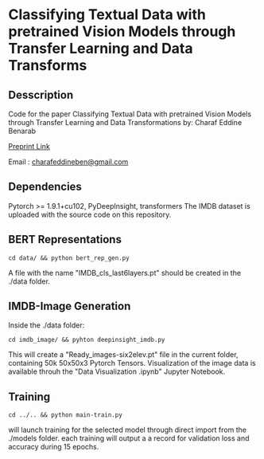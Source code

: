 # Classifying Textual Data with pretrained Vision Models through Transfer Learning and Data Transforms

## Desscription

Code for the paper Classifying Textual Data with pretrained Vision Models through Transfer Learning and Data Transformations by: Charaf Eddine Benarab

[Preprint Link](https://arxiv.org/abs/2106.12479)

Email : charafeddineben@gmail.com

## Dependencies

Pytorch >= 1.9.1+cu102, PyDeepInsight, transformers
The IMDB dataset is uploaded with the source code on this repository. 

## BERT Representations

```
cd data/ && python bert_rep_gen.py
```

A file with the name "IMDB_cls_last6layers.pt" should be created in the ./data folder.

## IMDB-Image Generation 

Inside the ./data folder:

```
cd imdb_image/ && pyhton deepinsight_imdb.py 
```

This will create a "Ready_images-six2elev.pt" file in the current folder, containing 50k 50x50x3 Pytorch Tensors.
Visualization of the image data is available throuh the "Data Visualization .ipynb" Jupyter Notebook.

## Training 

```
cd ../.. && python main-train.py
```

will launch training for the selected model through direct import from the ./models folder.
each training will output a a record for validation loss and accuracy during 15 epochs.


